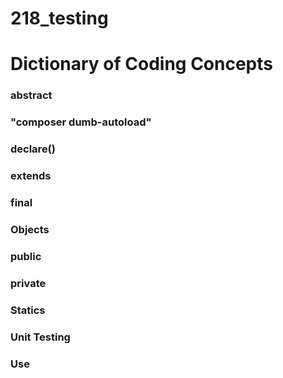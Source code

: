 # 218_testing

# Dictionary of Coding Concepts

### abstract

### "composer dumb-autoload"

### declare()

### extends

### final

### Objects

### public

### private

### Statics

### Unit Testing

### Use